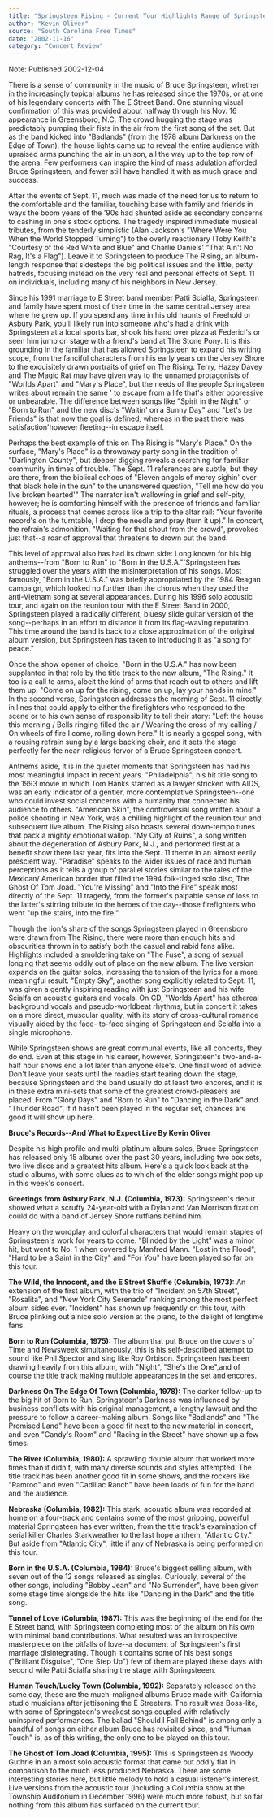 ```yaml
---
title: "Springsteen Rising - Current Tour Highlights Range of Springsteen's Shows"
author: "Kevin Oliver"
source: "South Carolina Free Times"
date: "2002-11-16"
category: "Concert Review"
---
```


Note: Published 2002-12-04

There is a sense of community in the music of Bruce Springsteen, whether in the increasingly topical albums he has released since the 1970s, or at one of his legendary concerts with The E Street Band. One stunning visual confirmation of this was provided about halfway through his Nov. 16 appearance in Greensboro, N.C. The crowd hugging the stage was predictably pumping their fists in the air from the first song of the set. But as the band kicked into "Badlands" (from the 1978 album Darkness on the Edge of Town), the house lights came up to reveal the entire audience with upraised arms punching the air in unison, all the way up to the top row of the arena. Few performers can inspire the kind of mass adulation afforded Bruce Springsteen, and fewer still have handled it with as much grace and success.

After the events of Sept. 11, much was made of the need for us to return to the comfortable and the familiar, touching base with family and friends in ways the boom years of the '90s had shunted aside as secondary concerns to cashing in one's stock options. The tragedy inspired immediate musical tributes, from the tenderly simplistic (Alan Jackson's "Where Were You When the World Stopped Turning") to the overly reactionary (Toby Keith's "Courtesy of the Red White and Blue" and Charlie Daniels' "That Ain't No Rag, It's a Flag"). Leave it to Springsteen to produce The Rising, an album-length response that sidesteps the big political issues and the little, petty hatreds, focusing instead on the very real and personal effects of Sept. 11 on individuals, including many of his neighbors in New Jersey.

Since his 1991 marriage to E Street band member Patti Scialfa, Springsteen and family have spent most of their time in the same central Jersey area where he grew up. If you spend any time in his old haunts of Freehold or Asbury Park, you'll likely run into someone who's had a drink with Springsteen at a local sports bar, shook his hand over pizza at Federici's or seen him jump on stage with a friend's band at The Stone Pony. It is this grounding in the familiar that has allowed Springsteen to expand his writing scope, from the fanciful characters from his early years on the Jersey Shore to the exquisitely drawn portraits of grief on The Rising. Terry, Hazey Davey and The Magic Rat may have given way to the unnamed protagonists of "Worlds Apart" and "Mary's Place", but the needs of the people Springsteen writes about remain the same ' to escape from a life that's either oppressive or unbearable. The difference between songs like "Spirit in the Night" or "Born to Run" and the new disc's "Waitin' on a Sunny Day" and "Let's be Friends" is that now the goal is defined, whereas in the past there was satisfaction'however fleeting--in escape itself.

Perhaps the best example of this on The Rising is "Mary's Place." On the surface, "Mary's Place" is a throwaway party song in the tradition of "Darlington County", but deeper digging reveals a searching for familiar community in times of trouble. The Sept. 11 references are subtle, but they are there, from the biblical echoes of "Eleven angels of mercy sighin' over that black hole in the sun" to the unanswered question, "Tell me how do you live broken hearted'" The narrator isn't wallowing in grief and self-pity, however; he is comforting himself with the presence of friends and familiar rituals, a process that comes across like a trip to the altar rail: "Your favorite record's on the turntable, I drop the needle and pray (turn it up)." In concert, the refrain's admonition, "Waiting for that shout from the crowd", provokes just that--a roar of approval that threatens to drown out the band.

This level of approval also has had its down side: Long known for his big anthems--from "Born to Run" to "Born in the U.S.A."'Springsteen has struggled over the years with the misinterpretation of his songs. Most famously, "Born in the U.S.A." was briefly appropriated by the 1984 Reagan campaign, which looked no further than the chorus when they used the anti-Vietnam song at several appearances. During his 1996 solo acoustic tour, and again on the reunion tour with the E Street Band in 2000, Springsteen played a radically different, bluesy slide guitar version of the song--perhaps in an effort to distance it from its flag-waving reputation. This time around the band is back to a close approximation of the original album version, but Springsteen has taken to introducing it as "a song for peace."

Once the show opener of choice, "Born in the U.S.A." has now been supplanted in that role by the title track to the new album, "The Rising." It too is a call to arms, albeit the kind of arms that reach out to others and lift them up: "Come on up for the rising, come on up, lay your hands in mine." In the second verse, Springsteen addresses the morning of Sept. 11 directly, in lines that could apply to either the firefighters who responded to the scene or to his own sense of responsibility to tell their story: "Left the house this morning / Bells ringing filled the air / Wearing the cross of my calling / On wheels of fire I come, rolling down here." It is nearly a gospel song, with a rousing refrain sung by a large backing choir, and it sets the stage perfectly for the near-religious fervor of a Bruce Springsteen concert.

Anthems aside, it is in the quieter moments that Springsteen has had his most meaningful impact in recent years. "Philadelphia", his hit title song to the 1993 movie in which Tom Hanks starred as a lawyer stricken with AIDS, was an early indicator of a gentler, more contemplative Springsteen--one who could invest social concerns with a humanity that connected his audience to others. "American Skin", the controversial song written about a police shooting in New York, was a chilling highlight of the reunion tour and subsequent live album. The Rising also boasts several down-tempo tunes that pack a mighty emotional wallop. "My City of Ruins", a song written about the degeneration of Asbury Park, N.J., and performed first at a benefit show there last year, fits into the Sept. 11 theme in an almost eerily prescient way. "Paradise" speaks to the wider issues of race and human perceptions as it tells a group of parallel stories similar to the tales of the Mexican/ American border that filled the 1994 folk-tinged solo disc, The Ghost Of Tom Joad. "You're Missing" and "Into the Fire" speak most directly of the Sept. 11 tragedy, from the former's palpable sense of loss to the latter's stirring tribute to the heroes of the day--those firefighters who went "up the stairs, into the fire."

Though the lion's share of the songs Springsteen played in Greensboro were drawn from The Rising, there were more than enough hits and obscurities thrown in to satisfy both the casual and rabid fans alike. Highlights included a smoldering take on "The Fuse", a song of sexual longing that seems oddly out of place on the new album. The live version expands on the guitar solos, increasing the tension of the lyrics for a more meaningful result. "Empty Sky", another song explicitly related to Sept. 11, was given a gently inspiring reading with just Springsteen and his wife Scialfa on acoustic guitars and vocals. On CD, "Worlds Apart" has ethereal background vocals and pseudo-worldbeat rhythms, but in concert it takes on a more direct, muscular quality, with its story of cross-cultural romance visually aided by the face- to-face singing of Springsteen and Scialfa into a single microphone.

While Springsteen shows are great communal events, like all concerts, they do end. Even at this stage in his career, however, Springsteen's two-and-a-half hour shows end a lot later than anyone else's. One final word of advice: Don't leave your seats until the roadies start tearing down the stage, because Springsteen and the band usually do at least two encores, and it is in these extra mini-sets that some of the greatest crowd-pleasers are placed. From "Glory Days" and "Born to Run" to "Dancing in the Dark" and "Thunder Road", if it hasn't been played in the regular set, chances are good it will show up here.

**Bruce's Records--And What to Expect Live By Kevin Oliver**

Despite his high profile and multi-platinum album sales, Bruce Springsteen has released only 15 albums over the past 30 years, including two box sets, two live discs and a greatest hits album. Here's a quick look back at the studio albums, with some clues as to which of the older songs might pop up in this week's concert.

**Greetings from Asbury Park, N.J. (Columbia, 1973):** Springsteen's debut showed what a scruffy 24-year-old with a Dylan and Van Morrison fixation could do with a band of Jersey Shore ruffians behind him.

Heavy on the wordplay and colorful characters that would remain staples of Springsteen's work for years to come. "Blinded by the Light" was a minor hit, but went to No. 1 when covered by Manfred Mann. "Lost in the Flood", "Hard to be a Saint in the City" and "For You" have been played so far on this tour.

**The Wild, the Innocent, and the E Street Shuffle (Columbia, 1973):** An extension of the first album, with the trio of "Incident on 57th Street", "Rosalita", and "New York City Serenade" ranking among the most perfect album sides ever. "Incident" has shown up frequently on this tour, with Bruce plinking out a nice solo version at the piano, to the delight of longtime fans.

**Born to Run (Columbia, 1975):** The album that put Bruce on the covers of Time and Newsweek simultaneously, this is his self-described attempt to sound like Phil Spector and sing like Roy Orbison. Springsteen has been drawing heavily from this album, with "Night", "She's the One",and of course the title track making multiple appearances in the set and encores.

**Darkness On The Edge Of Town (Columbia, 1978):** The darker follow-up to the big hit of Born to Run, Springsteen's Darkness was influenced by business conflicts with his original management, a lengthy lawsuit and the pressure to follow a career-making album. Songs like "Badlands" and "The Promised Land" have been a good fit next to the new material in concert, and even "Candy's Room" and "Racing in the Street" have shown up a few times.

**The River (Columbia, 1980):** A sprawling double album that worked more times than it didn't, with many diverse sounds and styles attempted. The title track has been another good fit in some shows, and the rockers like "Ramrod" and even "Cadillac Ranch" have been loads of fun for the band and the audience.

**Nebraska (Columbia, 1982):** This stark, acoustic album was recorded at home on a four-track and contains some of the most gripping, powerful material Springsteen has ever written, from the title track's examination of serial killer Charles Starkweather to the last hope anthem, "Atlantic City." But aside from "Atlantic City", little if any of Nebraska is being performed on this tour.

**Born in the U.S.A. (Columbia, 1984):** Bruce's biggest selling album, with seven out of the 12 songs released as singles. Curiously, several of the other songs, including "Bobby Jean" and "No Surrender", have been given some stage time alongside the hits like "Dancing in the Dark" and the title song.

**Tunnel of Love (Columbia, 1987):** This was the beginning of the end for the E Street band, with Springsteen completing most of the album on his own with minimal band contributions. What resulted was an introspective masterpiece on the pitfalls of love--a document of Springsteen's first marriage disintegrating. Though it contains some of his best songs ("Brilliant Disguise", "One Step Up") few of them are played these days with second wife Patti Scialfa sharing the stage with Springsteeen.

**Human Touch/Lucky Town (Columbia, 1992):** Separately released on the same day, these are the much-maligned albums Bruce made with California studio musicians after jettisoning the E Streeters. The result was Boss-lite, with some of Springsteen's weakest songs coupled with relatively uninspired performances. The ballad "Should I Fall Behind" is among only a handful of songs on either album Bruce has revisited since, and "Human Touch" is, as of this writing, the only one to be played on this tour.

**The Ghost of Tom Joad (Columbia, 1995):** This is Springsteen as Woody Guthrie in an almost solo acoustic format that came out oddly flat in comparison to the much less produced Nebraska. There are some interesting stories here, but little melody to hold a casual listener's interest. Live versions from the acoustic tour (including a Columbia show at the Township Auditorium in December 1996) were much more robust, but so far nothing from this album has surfaced on the current tour.
